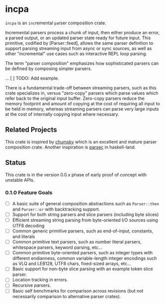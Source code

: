 # incpa

`incpa` is an `inc`remental `pa`rser composition crate.

Incremental parsers process a chunk of input, then either produce an error, a parsed output, or an updated parser state ready for future input. This primitive, codified by [Parser::feed], allows the same parser definition to support parsing streaming input from async or sync sources, as well as other "incremental" use cases such as interactive REPL loop parsing.

The term "parser composition" emphasizes how sophisticated parsers can be defined by composing simpler parsers.

... [ ] TODO: Add example.

There is a fundamental trade-off between streaming parsers, such as this crate specializes in, versus "zero-copy" parsers which parse values which refer back to the original input buffer. Zero-copy parsers reduce the memory footprint and amount of copying at the cost of requiring all input to be held in memory, whereas streaming parsers can parse very large inputs at the cost of internally copying input where necessary.

## Related Projects

This crate is inspired by [chumsky](https://docs.rs/chumsky) which is an excellent and mature parser composition crate. Another inspiration is [parsec](https://hackage.haskell.org/package/parsec) in haskell-land. 

## Status

This crate is in the version 0.0.x phase of early proof of concept with unstable APIs.

### 0.1.0 Feature Goals

- [ ] A basic suite of general composition abstractions such as `Parser::then` and `Parser::or` with backtracking support.
- [ ] Support for both string parsers and slice parsers (including byte slices)
- [ ] Efficient streaming string parsing from byte-oriented I/O sources using UTF8 decoding
- [ ] Common generic primitive parsers, such as end-of-input, constants, and literals
- [ ] Common primitive text parsers, such as number literal parsers, whitespace parsers, keyword parsing, etc... 
- [ ] Common primitive byte-oriented parsers, such as integer types with different endianness, common variable-length integer encodings such as VLQ and LEB128, UTF8 chars, fixed-sized arrays, etc...
- [ ] Basic support for non-byte slice parsing with an example token slice parser.
- [ ] Location tracking in errors.
- [ ] Recursive parsers.
- [ ] Basic self benchmarks for comparison across revisions (but not necessarily comparison to alternative parser crates).
